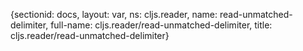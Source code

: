 {sectionid: docs, layout: var, ns: cljs.reader, name: read-unmatched-delimiter, full-name: cljs.reader/read-unmatched-delimiter,
  title: cljs.reader/read-unmatched-delimiter}
